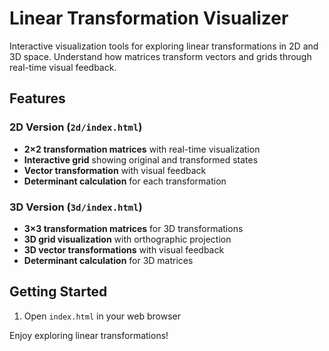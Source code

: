 # Linear Transformation Visualizer

Interactive visualization tools for exploring linear transformations in 2D and 3D space. Understand how matrices transform vectors and grids through real-time visual feedback.

## Features

### 2D Version (`2d/index.html`)
- **2×2 transformation matrices** with real-time visualization
- **Interactive grid** showing original and transformed states
- **Vector transformation** with visual feedback
- **Determinant calculation** for each transformation

### 3D Version (`3d/index.html`)
- **3×3 transformation matrices** for 3D transformations
- **3D grid visualization** with orthographic projection
- **3D vector transformations** with visual feedback
- **Determinant calculation** for 3D matrices

## Getting Started

1. Open `index.html` in your web browser

Enjoy exploring linear transformations!
